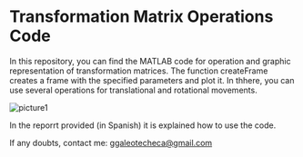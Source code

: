 # Transformation Matrix Operations Code

In this repository, you can find the MATLAB code for operation and graphic representation of transformation matrices. The function createFrame creates a frame with the specified parameters and plot it. In thhere, you can use several operations for translational and rotational movements. 

![picture1](https://user-images.githubusercontent.com/16301652/59522152-da14ab80-8ec5-11e9-808b-01e19ceda675.png)

In the reporrt provided (in Spanish) it is explained how to use the code. 

If any doubts, contact me: ggaleotecheca@gmail.com





